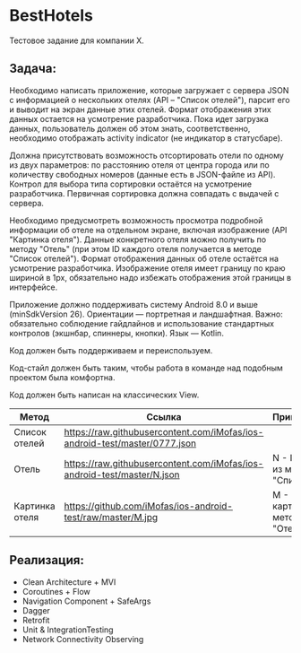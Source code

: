 # BestHotels
Тестовое задание для компании X.

## Задача:

Необходимо написать приложение, которые загружает с сервера JSON с информацией о нескольких отелях (API – "Список отелей"), парсит его и выводит на экран данные этих отелей. Формат отображения этих данных остается на усмотрение разработчика. Пока идет загрузка данных, пользователь должен об этом знать, соответственно, необходимо отображать activity indicator (не индикатор в статусбаре).

Должна присутствовать возможность отсортировать отели по одному из двух параметров: по расстоянию отеля от центра города или по количеству свободных номеров (данные есть в JSON-файле из API). Контрол для выбора типа сортировки остаётся на усмотрение разработчика. Первичная сортировка должна совпадать с выдачей с сервера.

Необходимо предусмотреть возможность просмотра подробной информации об отеле на отдельном экране, включая изображение (API "Картинка отеля"). Данные конкретного отеля можно получить по методу "Отель" (при этом ID каждого отеля получается в методе "Список отелей"). Формат отображения данных об отеле остаётся на усмотрение разработчика. Изображение отеля имеет границу по краю шириной в 1px, обязательно надо избежать отображения этой границы в интерфейсе.

Приложение должно поддерживать систему Android 8.0 и выше (minSdkVersion 26). Ориентации — портретная и ландшафтная. Важно: обязательно соблюдение гайдлайнов и использование стандартных контролов (экшнбар, спиннеры, кнопки). Язык — Kotlin.

Код должен быть поддерживаем и переиспользуем.

Код-стайл должен быть таким, чтобы работа в команде над подобным проектом была комфортна.

Код должен быть написан на  классических View. 

| Метод          | Ссылка                                                                     | Примечание                        |   |   |
|----------------|----------------------------------------------------------------------------|-----------------------------------|---|---|
| Список отелей  | https://raw.githubusercontent.com/iMofas/ios-android-test/master/0777.json |                                   |   |   |
| Отель          | https://raw.githubusercontent.com/iMofas/ios-android-test/master/N.json    | N - ID отеля из метода "Список"   |   |   |
| Картинка отеля | https://github.com/iMofas/ios-android-test/raw/master/M.jpg                | M - ID картинки из метода "Отель" |   |   |

## Реализация:

- Clean Architecture + MVI
- Coroutines + Flow
- Navigation Component + SafeArgs
- Dagger
- Retrofit
- Unit & IntegrationTesting
- Network Connectivity Observing
